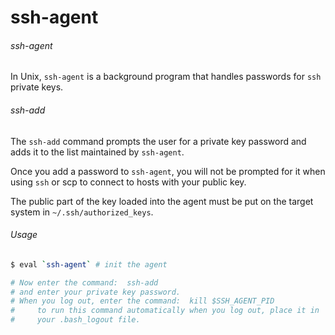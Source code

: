# ssh-agent


###### ssh-agent
In Unix, `ssh-agent` is a background program that handles passwords for `ssh` private keys. 

###### ssh-add
The `ssh-add` command prompts the user for a private key password and adds it to the list maintained by `ssh-agent`.

Once you add a password to `ssh-agent`, you will not be prompted for it when using `ssh` or scp to connect to hosts with your public key.

The public part of the key loaded into the agent must be put on the target system in `~/.ssh/authorized_keys`.


###### Usage

```bash
$ eval `ssh-agent` # init the agent

# Now enter the command:  ssh-add
# and enter your private key password.
# When you log out, enter the command:  kill $SSH_AGENT_PID
#     to run this command automatically when you log out, place it in 
#     your .bash_logout file.
```
